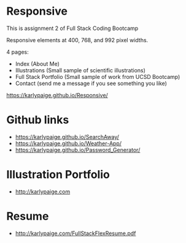 # Responsive

This is assignment 2 of Full Stack Coding Bootcamp

Responsive elements at 400, 768, and 992 pixel widths. 

4 pages: 
- Index (About Me)
- Illustrations (Small sample of scientific illustrations)
- Full Stack Portfolio (Small sample of work from UCSD Bootcamp)
- Contact (send me a message if you see something you like)

https://karlypaige.github.io/Responsive/


# Github links

- https://karlypaige.github.io/SearchAway/
- https://karlypaige.github.io/Weather-App/
- https://karlypaige.github.io/Password_Generator/

# Illustration Portfolio

- http://karlypaige.com

# Resume

- http://karlypaige.com/FullStackFlexResume.pdf